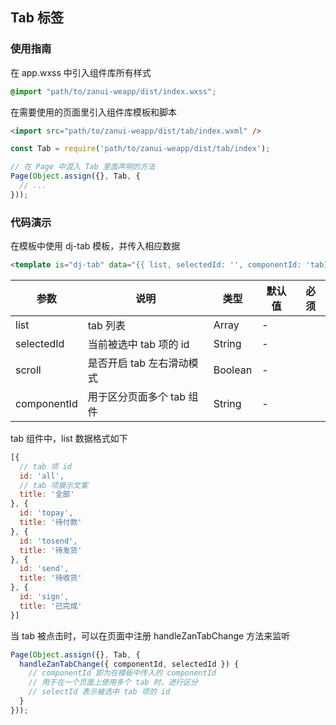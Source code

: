## Tab 标签

### 使用指南
在 app.wxss 中引入组件库所有样式
```css
@import "path/to/zanui-weapp/dist/index.wxss";
```

在需要使用的页面里引入组件库模板和脚本
```html
<import src="path/to/zanui-weapp/dist/tab/index.wxml" />
```
```js
const Tab = require('path/to/zanui-weapp/dist/tab/index');

// 在 Page 中混入 Tab 里面声明的方法
Page(Object.assign({}, Tab, {
  // ...
}));
```

### 代码演示
在模板中使用 dj-tab 模板，并传入相应数据
```html
<template is="dj-tab" data="{{ list, selectedId: '', componentId: 'tab1' }}"></template>
```

| 参数       | 说明      | 类型       | 默认值       | 必须      |
|-----------|-----------|-----------|-------------|-------------|
| list | tab 列表 | Array | - | |
| selectedId | 当前被选中 tab 项的 id | String | - | |
| scroll | 是否开启 tab 左右滑动模式 | Boolean | - | |
| componentId | 用于区分页面多个 tab 组件 | String | - | |


tab 组件中，list 数据格式如下
```js
[{
  // tab 项 id
  id: 'all',
  // tab 项展示文案
  title: '全部'
}, {
  id: 'topay',
  title: '待付款'
}, {
  id: 'tosend',
  title: '待发货'
}, {
  id: 'send',
  title: '待收货'
}, {
  id: 'sign',
  title: '已完成'
}]
```

当 tab 被点击时，可以在页面中注册 handleZanTabChange 方法来监听
```js
Page(Object.assign({}, Tab, {
  handleZanTabChange({ componentId, selectedId }) {
    // componentId 即为在模板中传入的 componentId
    // 用于在一个页面上使用多个 tab 时，进行区分
    // selectId 表示被选中 tab 项的 id
  }
}));
```
